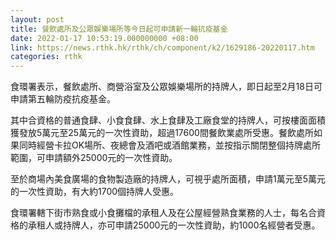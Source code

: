 ```yaml
---
layout: post
title: 餐飲處所及公眾娛樂場所等今日起可申請新一輪抗疫基金
date: 2022-01-17 10:53:19.000000000 +08:00
link: https://news.rthk.hk/rthk/ch/component/k2/1629186-20220117.htm
categories: rthk
---
```


食環署表示，餐飲處所、商營浴室及公眾娛樂場所的持牌人，即日起至2月18日可申請第五輪防疫抗疫基金。

其中合資格的普通食肆、小食食肆、水上食肆及工廠食堂的持牌人，可按樓面面積獲發放5萬元至25萬元的一次性資助，超過17600間餐飲業處所受惠。餐飲處所如果同時經營卡拉OK場所、夜總會及酒吧或酒館業務，並按指示關閉整個持牌處所範圍，可申請額外25000元的一次性資助。

至於商場內美食廣場的食物製造廠的持牌人，可視乎處所面積，申請1萬元至5萬元的一次性資助，有大約1700個持牌人受惠。

食環署轄下街市熟食或小食攤檔的承租人及在公屋經營熟食業務的人士，每名合資格的承租人或持牌人，亦可申請25000元的一次性資助，約1000名經營者受惠。
